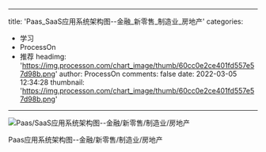 
---
title: 'Paas_SaaS应用系统架构图--金融_新零售_制造业_房地产'
categories: 
 - 学习
 - ProcessOn
 - 推荐
headimg: 'https://img.processon.com/chart_image/thumb/60cc0e2ce401fd557e57d98b.png'
author: ProcessOn
comments: false
date: 2022-03-05 12:34:28
thumbnail: 'https://img.processon.com/chart_image/thumb/60cc0e2ce401fd557e57d98b.png'
---

<div>   
<img class="thumb" alt="Paas/SaaS应用系统架构图--金融/新零售/制造业/房地产" src="https://img.processon.com/chart_image/thumb/60cc0e2ce401fd557e57d98b.png" referrerpolicy="no-referrer">
<p>Paas应用系统架构图--金融/新零售/制造业/房地产</p>  
</div>
            
